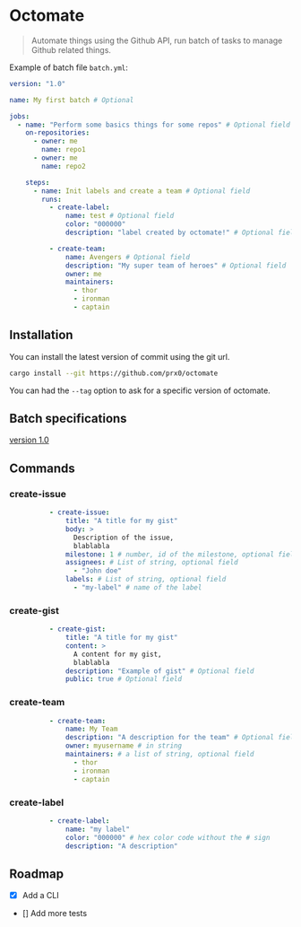 # Octomate

> Automate things using the Github API,
run batch of tasks to manage Github related things.

Example of batch file `batch.yml`:

```yml
version: "1.0"

name: My first batch # Optional

jobs:
  - name: "Perform some basics things for some repos" # Optional field
    on-repositories:
      - owner: me
        name: repo1
      - owner: me
        name: repo2

    steps:
      - name: Init labels and create a team # Optional field
        runs:
          - create-label:
              name: test # Optional field
              color: "000000"
              description: "label created by octomate!" # Optional field

          - create-team:
              name: Avengers # Optional field
              description: "My super team of heroes" # Optional field
              owner: me
              maintainers:
                - thor
                - ironman
                - captain
```

## Installation

You can install the latest version of commit using the git url.

```sh
cargo install --git https://github.com/prx0/octomate
```

You can had the `--tag` option to ask for a specific version of octomate.

## Batch specifications

[version 1.0](specs/1.0.md)

## Commands

### create-issue

```yml
          - create-issue:
              title: "A title for my gist"
              body: >
                Description of the issue,
                blablabla
              milestone: 1 # number, id of the milestone, optional field
              assignees: # List of string, optional field
                - "John doe"
              labels: # List of string, optional field
                - "my-label" # name of the label
```

### create-gist

```yml
          - create-gist:
              title: "A title for my gist"
              content: >
                A content for my gist,
                blablabla
              description: "Example of gist" # Optional field
              public: true # Optional field
```

### create-team

```yml
          - create-team:
              name: My Team
              description: "A description for the team" # Optional field
              owner: myusername # in string
              maintainers: # a list of string, optional field
                - thor
                - ironman
                - captain
```

### create-label

```yml
          - create-label:
              name: "my label"
              color: "000000" # hex color code without the # sign
              description: "A description"
```

## Roadmap

- [x] Add a CLI
- [] Add more tests
